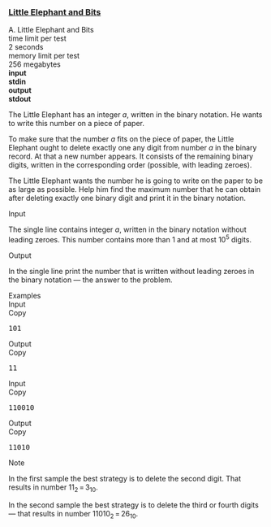 <h3><a href="https://codeforces.com/contest/258/problem/A" target="_blank" rel="noopener noreferrer">Little Elephant and Bits</a></h3>

<div class="header"><div class="title">A. Little Elephant and Bits</div><div class="time-limit"><div class="property-title">time limit per test</div>2 seconds</div><div class="memory-limit"><div class="property-title">memory limit per test</div>256 megabytes</div><div class="input-file input-standard" style="font-weight: bold"><div class="property-title">input</div>stdin</div><div class="output-file output-standard" style="font-weight: bold"><div class="property-title">output</div>stdout</div></div><div><p>The Little Elephant has an integer <span class="tex-span"><i>a</i></span>, written in the binary notation. He wants to write this number on a piece of paper.</p><p>To make sure that the number <span class="tex-span"><i>a</i></span> fits on the piece of paper, the Little Elephant <span class="tex-font-style-bf">ought</span> to delete exactly one any digit from number <span class="tex-span"><i>a</i></span> in the binary record. At that a new number appears. It consists of the remaining binary digits, written in the corresponding order (possible, with leading zeroes).</p><p>The Little Elephant wants the number he is going to write on the paper to be as large as possible. Help him find the maximum number that he can obtain after deleting exactly one binary digit and print it in the binary notation.</p></div><div class="input-specification"><div class="section-title">Input</div><p>The single line contains integer <span class="tex-span"><i>a</i></span>, written in the binary notation without leading zeroes. This number contains more than <span class="tex-span">1</span> and at most <span class="tex-span">10<sup class="upper-index">5</sup></span> digits.</p></div><div class="output-specification"><div class="section-title">Output</div><p>In the single line print the number that is written without leading zeroes in the binary notation — the answer to the problem.</p></div><div class="sample-tests"><div class="section-title">Examples</div><div class="sample-test"><div class="input"><div class="title">Input<div title="Copy" data-clipboard-target="#id005955496824197096" id="id008517562080379496" class="input-output-copier">Copy</div></div><pre id="id005955496824197096">101<br></pre></div><div class="output"><div class="title">Output<div title="Copy" data-clipboard-target="#id006121184671258887" id="id0014860992166374765" class="input-output-copier">Copy</div></div><pre id="id006121184671258887">11<br></pre></div><div class="input"><div class="title">Input<div title="Copy" data-clipboard-target="#id008009723982329203" id="id0003483592156543369" class="input-output-copier">Copy</div></div><pre id="id008009723982329203">110010<br></pre></div><div class="output"><div class="title">Output<div title="Copy" data-clipboard-target="#id0033404643106761234" id="id005077042414774978" class="input-output-copier">Copy</div></div><pre id="id0033404643106761234">11010<br></pre></div></div></div><div class="note"><div class="section-title">Note</div><p>In the first sample the best strategy is to delete the second digit. That results in number <span class="tex-span">11<sub class="lower-index">2</sub> = 3<sub class="lower-index">10</sub></span>.</p><p>In the second sample the best strategy is to delete the third or fourth digits — that results in number <span class="tex-span">11010<sub class="lower-index">2</sub> = 26<sub class="lower-index">10</sub></span>.</p></div>